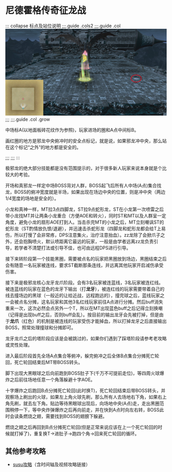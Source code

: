 # 尼德霍格传奇征龙战

::: collapse 标点及站位说明
;;;.guide .cols2
;;;.guide .col
<img src="./duty.assets/170.jpg" />
;;;
;;;.guide .col .grow

中场标A(以地面板砖花纹作为参照)，玩家进场的圈和A点中间标B。

画红圈的地方是邪龙中央俯冲时的安全点标记，就是说，如果邪龙冲中央，那么站在这个标记“之外”的地方都是安全的。

;;;
;;;
:::

极邪龙的绝大部分技能都是没有范围提示的，对于很多新人玩家来说本身就是个比较大的考验。

开场和真邪龙一样定中场BOSS背对人群，BOSS起飞后所有人中场(A点)集合找龙，BOSS的俯冲宽度就是半场，如果出现在场边中央的位置，则是冲中央（两边1/4宽度的场地是安全的）。

小龙和真神一样，<Role name="tank" />MT拉3点四脚龙，<Role name="tank" />ST拉9点蛇形龙，ST在小龙第一次喷雷之后带小龙找MT并让两条小龙重合（方便AOE和转火），同时ST和MT以及人群呈一定角度，避免小龙的扇形AOE打到人。当击杀完MT的小龙之后，MT立刻嘲讽ST的蛇形龙（ST酌情放仇恨/退避），并迅速击杀蛇形龙（四脚龙和蛇形龙都会给T上易伤，所以打慢了会非常疼，DPS注意集火，治疗注意抬血）。zz龙除了会掀爪子之外，还会抱胸喷火，默认喷距离它最远的玩家，一般是由<Role name="healer" />学者远离zz龙负责引导，若学者不清楚打法或引导不佳，也可由<Role name="dps" />远程DPS进行引导。

接下来转阶段第一个技能黑圈，需要被点名的玩家把黑圈放到场边，黑圈结束之后会有随意一名玩家被连线，要求<Role name="tank" />ST截断那条连线，并远离其他玩家开启减伤承受伤害。

接下来是极邪龙核心龙牙龙爪阶段。<Role name="tank" /><Role name="healer" /><Role name="dps" />会有3名玩家被连蓝线，3名玩家被连红线。被连蓝线<Status :id="1111" name="邪龙之牙" />的玩家在蓝色的龙牙下输出（打**龙牙**），被连红线<Status :id="1110" name="邪龙之爪" />的玩家需要带着自己的线去撞场边的黑球（一般近的让给近战，远程跑远的），撞完球之后，蓝线玩家之一会被点名分摊，这名玩家和其他3名红线玩家前往A点进行分摊。然后buff消失重来一次，这次必然会点另外一个<Role name="tank" />T，所以在MT出现蓝色buff之后记得立刻换嘲（记得是出现buff之后，否则buff会乱）。按目前的输出龙牙会先被打掉，但是由于**龙爪**（红色）的机制是被连线的玩家受伤才能掉血，所以打掉龙牙之后直接输出BOSS，照常处理撞球和分摊即可。

龙牙龙爪之后的塔阶段应该是会被跳过的，如果你们遇到了踩塔阶段请参考老攻略或灵性处理。

进入最后阶段首先全场A点集合等俯冲，躲完俯冲之后全体B点集合分摊死亡轮回，死亡轮回结束后MT带BOSS转头。

脚下出现大黑眼球之后向前跑到BOSS肚子下(千万不可提前走位)，等四周火球爆炸之后前往场地任意一个角落躲避十字AOE。

十字爆炸之后跑回B点分摊死亡轮回(此时换<Role name="tank" />T)，死亡轮回结束后带BOSS转头，并观察场上刷出的火球，如果左上角火球先刷，那么所有人去场地右下角，如果右上角先刷，就去左下角。贴边等待黑眼球出现后，向场地中央(A点)走，走出黑圈范围稍停一下，等中央炸弹爆炸之后再向前走，并在快到A点时向左右转，BOSS此时会读条燃烧之翅，需要找到BOSS的翅膀下躲避。

燃烧之翅之后再回到B点分摊死亡轮回(但是正常来说应该在上一个死亡轮回的时候就打掉了)，重复换T→进肚子→跑四个角→回来死亡轮回的循环。

## 其他参考攻略

* [susu攻略](https://www.ffxiv.cn/detail/article/171)（含时间轴及视频攻略链接）